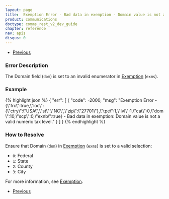 ```yaml
---
layout: page
title:  Exemption Error - Bad data in exemption - Domain value is not a valid numeric tax level
product: communications
doctype: comms_rest_v2_dev_guide
chapter: reference
nav: apis
disqus: 0
---
```


<ul class="pager">
  <li class="previous"><a href="/communications/dev-guide_rest_v2/reference/calculate-tax-errors/"><i class="glyphicon glyphicon-chevron-left"></i>Previous</a></li>
</ul>

<h3>Error Description</h3>
The Domain field (<code>dom</code>) is set to an invalid enumerator in <a class="dev-guide-link" href="/communications/dev-guide_rest_v2/reference/exemption/">Exemption</a> (<code>exms</code>).

<h3>Example</h3>
{% highlight json %}
{
  "err": [
    {
      "code": -2000,
      "msg": "Exemption Error - {\"frc\":true,\"loc\":{\"ctry\":\"USA\",\"st\":\"NC\",\"zip\":\"27701\"},\"tpe\":1,\"lvl\":1,\"cat\":0,\"dom\":10,\"scp\":0,\"exnb\":true} - Bad data in exemption: Domain value is not a valid numeric tax level."
    }
  ]
}
{% endhighlight %}

<h3>How to Resolve</h3>
Ensure that Domain (<code>dom</code>) in <a class="dev-guide-link" href="/communications/dev-guide_rest_v2/reference/exemption/">Exemption</a> (<code>exms</code>) is set to a valid selection:
<ul class="dev-guide-list">
  <li><code>0</code>: Federal</li>
  <li><code>1</code>: State</li>
  <li><code>2</code>: County</li>
  <li><code>3</code>: City</li>
</ul>

For more information, see <a class="dev-guide-link" href="/communications/dev-guide_rest_v2/customizing-transactions/sample-transactions/exemption/">Exemption</a>.

<ul class="pager">
  <li class="previous"><a href="/communications/dev-guide_rest_v2/reference/calculate-tax-errors/"><i class="glyphicon glyphicon-chevron-left"></i>Previous</a></li>
</ul>